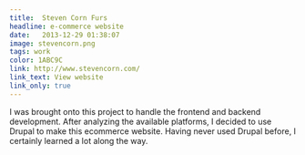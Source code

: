 ```yaml
---
title:  Steven Corn Furs
headline: e-commerce website
date:   2013-12-29 01:38:07
image: stevencorn.png
tags: work
color: 1ABC9C
link: http://www.stevencorn.com/
link_text: View website
link_only: true
---
```

I was brought onto this project to handle the frontend and backend development. After analyzing the available platforms, I decided to use Drupal to make this ecommerce website. Having never used Drupal before, I certainly learned a lot along the way.
